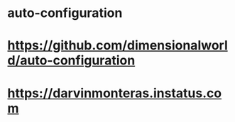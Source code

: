 # auto-configuration
# https://github.com/dimensionalworld/auto-configuration
# https://darvinmonteras.instatus.com
